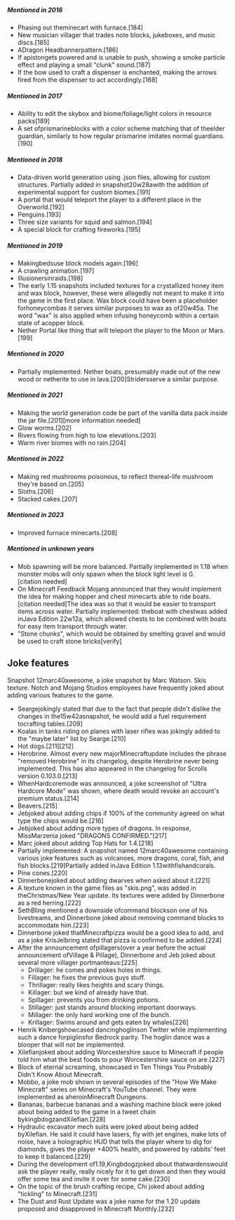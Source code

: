 ##### Mentioned in 2016
- Phasing out theminecart with furnace.[184]
- New musician villager that trades note blocks, jukeboxes, and music discs.[185]
- ADragon Headbannerpattern.[186]
- If apistongets powered and is unable to push, showing a smoke particle effect and playing a small "clunk" sound.[187]
- If the bow used to craft a dispenser is enchanted, making the arrows fired from the dispenser to act accordingly.[188]

##### Mentioned in 2017
- Ability to edit the skybox and biome/foliage/light colors in resource packs[189]
- A set ofprismarineblocks with a color scheme matching that of theelder guardian, similarly to how regular prismarine imitates normal guardians.[190]

##### Mentioned in 2018
- Data-driven world generation using .json files, allowing for custom structures. Partially added in snapshot20w28awith the addition of experimental support for custom biomes.[191]
- A portal that would teleport the player to a different place in the Overworld.[192]
- Penguins.[193]
- Three size variants for squid and salmon.[194]
- A special block for crafting fireworks.[195]

##### Mentioned in 2019
- Makingbedsuse block models again.[196]
- A crawling animation.[197]
- Illusionersinraids.[198]
- The early 1.15 snapshots included textures for a crystallized honey item and wax block, however, these were allegedly not meant to make it into the game in the first place. Wax block could have been a placeholder forhoneycombas it serves similar purposes to wax as of20w45a. The word "wax" is also applied when infusing honeycomb within a certain state of acopper block.
- Nether Portal like thing that will teleport the player to the Moon or Mars.[199]

##### Mentioned in 2020
- Partially implemented: Nether boats, presumably made out of the new wood or netherite to use in lava.[200]Stridersserve a similar purpose.

##### Mentioned in 2021
- Making the world generation code be part of the vanilla data pack inside the jar file.[201][more information needed]
- Glow worms.[202]
- Rivers flowing from high to low elevations.[203]
- Warm river biomes with no rain.[204]

##### Mentioned in 2022
- Making red mushrooms poisonous, to reflect thereal-life mushroom they're based on.[205]
- Sloths.[206]
- Stacked cakes.[207]

##### Mentioned in 2023
- Improved furnace minecarts.[208]

##### Mentioned in unknown years
- Mob spawning will be more balanced. Partially implemented in 1.18 when monster mobs will only spawn when the block light level is 0.[citation needed]
- On Minecraft Feedback Mojang announced that they would implement the idea for making hopper and chest minecarts able to ride boats.[citation needed]The idea was so that it would be easier to transport items across water. Partially implemented: theboat with chestwas added inJava Edition 22w12a, which allowed chests to be combined with boats for easy item transport through water.
- "Stone chunks", which would be obtained by smelting gravel and would be used to craft stone bricks[verify]

## Joke features
Snapshot 12marc40awesome, a joke snapshot by Marc Watson.
Skis texture.
Notch and Mojang Studios employees have frequently joked about adding various features to the game.

- Seargejokingly stated that due to the fact that people didn't dislike the changes in the15w42asnapshot, he would add a fuel requirement tocrafting tables.[209]
- Koalas in tanks riding on planes with laser rifles was jokingly added to the "maybe later" list by Searge.[210]
- Hot dogs.[211][212]
- Herobrine. Almost every new majorMinecraftupdate includes the phrase "removed Herobrine" in its changelog, despite Herobrine never being implemented. This has also appeared in the changelog for Scrolls version 0.103.0.[213]
- WhenHardcoremode was announced, a joke screenshot of "Ultra Hardcore Mode" was shown, where death would revoke an account's premium status.[214]
- Beavers.[215]
- Jebjoked about adding chips if 100% of the community agreed on what type the chips would be.[216]
- Jebjoked about adding more types of dragons. In response, MissMarzenia joked "DRAGONS CONFIRMED."[217]
- Marc joked about adding Top Hats for 1.4.[218]
- Partially implemented: A snapshot named 12marc40awesome containing various joke features such as volcanoes, more dragons, coral, fish, and fish blocks.[219]Partially added inJava Edition 1.13withfishandcorals.
- Pine cones.[220]
- Dinnerbonejoked about adding dwarves when asked about it.[221]
- A texture known in the game files as "skis.png", was added in theChristmas/New Year update. Its textures were added by Dinnerbone as a red herring.[222]
- SethBling mentioned a downside ofcommand blockson one of his livestreams, and Dinnerbone joked about removing command blocks to accommodate him.[223]
- Dinnerbone joked thatMinecraftpizza would be a good idea to add, and as a joke KrisJelbring stated that pizza is confirmed to be added.[224]
- After the announcement ofpillagers(over a year before the actual announcement ofVillage & Pillage), Dinnerbone and Jeb joked about several more villager portmanteaus:[225]
	- Drillager: he comes and pokes holes in things.
	- Fillager: he fixes the previous guys stuff.
	- Thrillager: really likes heights and scary things.
	- Killager: but we kind of already have that.
	- Spillager: prevents you from drinking potions.
	- Stillager: just stands around blocking important doorways.
	- Millager: the only hard working one of the bunch.
	- Krillager: Swims around and gets eaten by whales[226]
- Henrik Knibergshowcased dancinghoglinson Twitter while implementing such a dance forpiglinsfor Bedrock parity. The hoglin dance was a blooper that will not be implemented.
- Xilefianjoked about adding Worcestershire sauce to Minecraft if people told him what the best foods to pour Worcestershire sauce on are.[227]
- Block of eternal screaming, showcased in Ten Things You Probably Didn't Know About Minecraft.
- Mobbo, a joke mob shown in several episodes of the "How We Make Minecraft" series on Minecraft's YouTube channel. They were implemented as aheroinMinecraft Dungeons.
- Bananas, barbecue bananas and a washing machine block were joked about being added to the game in a tweet chain bykingbdogzandXilefian.[228]
- Hydraulic excavator mech suits were joked about being added byXilefian. He said it could have lasers, fly with jet engines, make lots of noise, have a holographic HUD that tells the player where to dig for diamonds, gives the player +400% health, and powered by rabbits' feet to keep it balanced.[229]
- During the development of1.19,Kingbdogzjoked about thatwardenswould ask the player really, really nicely for it to get down and then they would offer some tea and invite it over for some cake.[230]
- On the topic of the brush crafting recipe, Chi joked about adding "tickling" to Minecraft.[231]
- The Dust and Rust Update was a joke name for the 1.20 update proposed and disapproved in Minecraft Monthly.[232]

